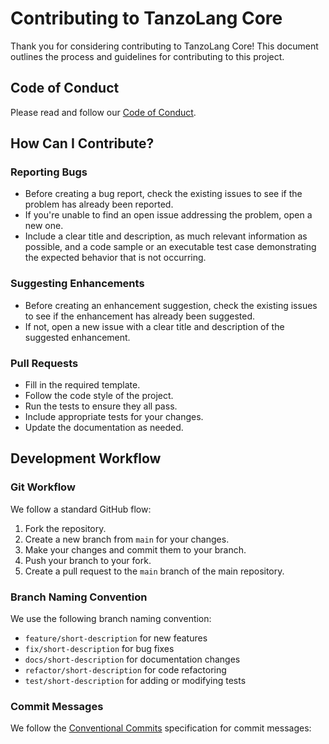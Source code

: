 # Contributing to TanzoLang Core

Thank you for considering contributing to TanzoLang Core! This document outlines the process and guidelines for contributing to this project.

## Code of Conduct

Please read and follow our [Code of Conduct](CODE_OF_CONDUCT.md).

## How Can I Contribute?

### Reporting Bugs

- Before creating a bug report, check the existing issues to see if the problem has already been reported.
- If you're unable to find an open issue addressing the problem, open a new one.
- Include a clear title and description, as much relevant information as possible, and a code sample or an executable test case demonstrating the expected behavior that is not occurring.

### Suggesting Enhancements

- Before creating an enhancement suggestion, check the existing issues to see if the enhancement has already been suggested.
- If not, open a new issue with a clear title and description of the suggested enhancement.

### Pull Requests

- Fill in the required template.
- Follow the code style of the project.
- Run the tests to ensure they all pass.
- Include appropriate tests for your changes.
- Update the documentation as needed.

## Development Workflow

### Git Workflow

We follow a standard GitHub flow:

1. Fork the repository.
2. Create a new branch from `main` for your changes.
3. Make your changes and commit them to your branch.
4. Push your branch to your fork.
5. Create a pull request to the `main` branch of the main repository.

### Branch Naming Convention

We use the following branch naming convention:

- `feature/short-description` for new features
- `fix/short-description` for bug fixes
- `docs/short-description` for documentation changes
- `refactor/short-description` for code refactoring
- `test/short-description` for adding or modifying tests

### Commit Messages

We follow the [Conventional Commits](https://www.conventionalcommits.org/) specification for commit messages:

